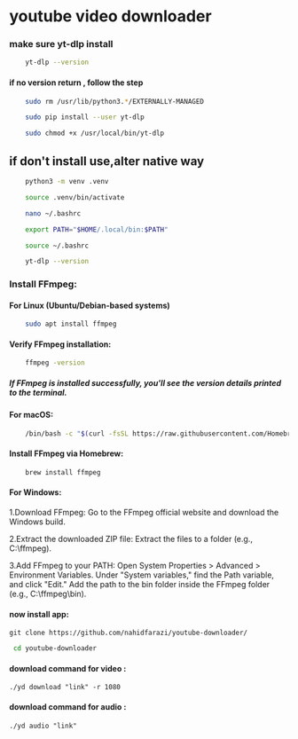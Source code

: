 # youtube video downloader 


### make sure yt-dlp install
```sh
    yt-dlp --version
```
#### if no version return , follow the step
```sh
    sudo rm /usr/lib/python3.*/EXTERNALLY-MANAGED
```
```sh
    sudo pip install --user yt-dlp
```
```sh
    sudo chmod +x /usr/local/bin/yt-dlp
```

## if don't install use,alter native way
```sh
    python3 -m venv .venv
```
```sh
    source .venv/bin/activate
```


```sh
    nano ~/.bashrc
```
```sh
    export PATH="$HOME/.local/bin:$PATH"
```
```sh
    source ~/.bashrc
```
```sh
    yt-dlp --version
```

### Install FFmpeg:
#### For Linux (Ubuntu/Debian-based systems)
```sh
    sudo apt install ffmpeg
```
#### Verify FFmpeg installation:
```sh
    ffmpeg -version
```
##### If FFmpeg is installed successfully, you'll see the version details printed to the terminal.

#### For macOS:
```sh
    /bin/bash -c "$(curl -fsSL https://raw.githubusercontent.com/Homebrew/install/HEAD/install.sh)"
```
#### Install FFmpeg via Homebrew:

```sh
    brew install ffmpeg
```
#### For Windows:

 1.Download FFmpeg:
        Go to the FFmpeg official website and download the Windows build.

2.Extract the downloaded ZIP file:
        Extract the files to a folder (e.g., C:\ffmpeg).

3.Add FFmpeg to your PATH:
        Open System Properties > Advanced > Environment Variables.
        Under "System variables," find the Path variable, and click "Edit."
        Add the path to the bin folder inside the FFmpeg folder (e.g., C:\ffmpeg\bin).


#### now install app:
    git clone https://github.com/nahidfarazi/youtube-downloader/
   ```sh
    cd youtube-downloader
   ```
#### download command for video :
    ./yd download "link" -r 1080
#### download command for audio :
    ./yd audio "link"    
